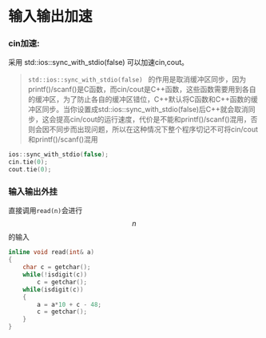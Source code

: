 # 输入输出加速

### cin加速:

采用 std::ios::sync_with_stdio(false) 可以加速cin,cout。

>   `std::ios::sync_with_stdio(false) ` 的作用是取消缓冲区同步，因为printf()/scanf()是C函数，而cin/cout是C++函数，这些函数需要用到各自的缓冲区，为了防止各自的缓冲区错位，C++默认将C函数和C++函数的缓冲区同步。当你设置成std::ios::sync_with_stdio(false)后C++就会取消同步，这会提高cin/cout的运行速度，代价是不能和printf()/scanf()混用，否则会因不同步而出现问题，所以在这种情况下整个程序切记不可将cin/cout和printf()/scanf()混用

```cpp
ios::sync_with_stdio(false);
cin.tie(0);
cout.tie(0);
```

### 输入输出外挂

直接调用`read(n)`会进行$$n$$的输入

```cpp
inline void read(int& a)
{
    char c = getchar();
    while(!isdigit(c))
        c = getchar();
    while(isdigit(c))
    {
        a = a*10 + c - 48;
        c = getchar();
    }
}
```

